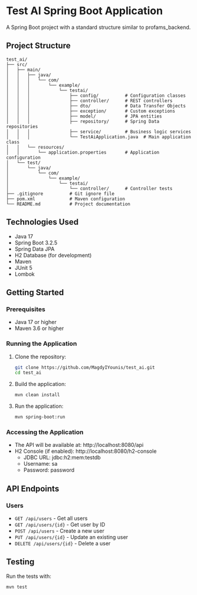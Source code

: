 # Test AI Spring Boot Application

A Spring Boot project with a standard structure similar to profams_backend.

## Project Structure

```
test_ai/
├── src/
│   ├── main/
│   │   ├── java/
│   │   │   └── com/
│   │   │       └── example/
│   │   │           └── testai/
│   │   │               ├── config/          # Configuration classes
│   │   │               ├── controller/      # REST controllers
│   │   │               ├── dto/             # Data Transfer Objects
│   │   │               ├── exception/       # Custom exceptions
│   │   │               ├── model/           # JPA entities
│   │   │               ├── repository/      # Spring Data repositories
│   │   │               ├── service/         # Business logic services
│   │   │               └── TestAiApplication.java  # Main application class
│   │   └── resources/
│   │       └── application.properties       # Application configuration
│   └── test/
│       └── java/
│           └── com/
│               └── example/
│                   └── testai/
│                       └── controller/      # Controller tests
├── .gitignore          # Git ignore file
├── pom.xml             # Maven configuration
└── README.md           # Project documentation
```

## Technologies Used

- Java 17
- Spring Boot 3.2.5
- Spring Data JPA
- H2 Database (for development)
- Maven
- JUnit 5
- Lombok

## Getting Started

### Prerequisites

- Java 17 or higher
- Maven 3.6 or higher

### Running the Application

1. Clone the repository:
   ```bash
   git clone https://github.com/MagdyIYounis/test_ai.git
   cd test_ai
   ```

2. Build the application:
   ```bash
   mvn clean install
   ```

3. Run the application:
   ```bash
   mvn spring-boot:run
   ```

### Accessing the Application

- The API will be available at: http://localhost:8080/api
- H2 Console (if enabled): http://localhost:8080/h2-console
  - JDBC URL: jdbc:h2:mem:testdb
  - Username: sa
  - Password: password

## API Endpoints

### Users

- `GET /api/users` - Get all users
- `GET /api/users/{id}` - Get user by ID
- `POST /api/users` - Create a new user
- `PUT /api/users/{id}` - Update an existing user
- `DELETE /api/users/{id}` - Delete a user

## Testing

Run the tests with:
```bash
mvn test
```
